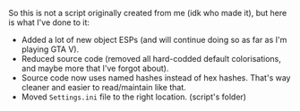 So this is not a script originally created from me (idk who made it), but here is what I've done to it:
- Added a lot of new object ESPs (and will continue doing so as far as I'm playing GTA V).
- Reduced source code (removed all hard-codded default colorisations, and maybe more that I've forgot about).
- Source code now uses named hashes instead of hex hashes. That's way cleaner and easier to read/maintain like that.
- Moved `Settings.ini` file to the right location. (script's folder)
